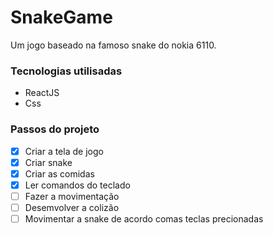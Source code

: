 # SnakeGame
Um jogo baseado na famoso snake do nokia 6110.

### Tecnologias utilisadas
- ReactJS
- Css

### Passos do projeto
- [X] Criar a tela de jogo
- [X] Criar snake
- [X] Criar as comidas
- [X] Ler comandos do teclado
- [ ] Fazer a movimentação
- [ ] Desemvolver a colizão
- [ ] Movimentar a snake de acordo comas teclas precionadas

